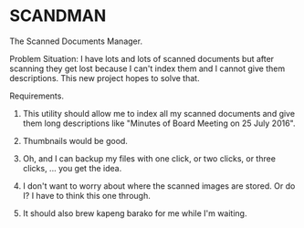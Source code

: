 # SCANDMAN
The Scanned Documents Manager.

Problem Situation: I have lots and lots of scanned documents but after scanning they get lost because I can't index them and I cannot give them descriptions. This new project hopes to solve that.

Requirements.

1. This utility should allow me to index all my scanned documents and give them long descriptions like "Minutes of Board Meeting on 25 July 2016".

2. Thumbnails would be good.

3. Oh, and I can backup my files with one click, or two clicks, or three clicks, ... you get the idea.

4. I don't want to worry about where the scanned images are stored. Or do I? I have to think this one through.

5. It should also brew kapeng barako for me while I'm waiting.
